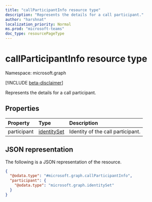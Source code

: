 ```yaml
---
title: "callParticipantInfo resource type"
description: "Represents the details for a call participant."
author: "harshnat"
localization_priority: Normal
ms.prod: "microsoft-teams"
doc_type: resourcePageType
---
```


# callParticipantInfo resource type

Namespace: microsoft.graph

[!INCLUDE [beta-disclaimer](../../includes/beta-disclaimer.md)]

Represents the details for a call participant.

## Properties
|Property|Type|Description|
|:---|:---|:---|
|participant|[identitySet](../resources/identityset.md)|Identity of the call participant.|

## JSON representation
The following is a JSON representation of the resource.
<!-- {
  "blockType": "resource",
  "@odata.type": "microsoft.graph.callParticipantInfo"
}
-->
``` json
{
  "@odata.type": "#microsoft.graph.callParticipantInfo",
  "participant": {
    "@odata.type": "microsoft.graph.identitySet"
  }
}
```

